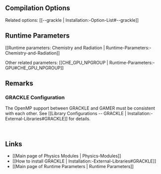 
## Compilation Options

Related options:
[[--grackle | Installation:-Option-List#--grackle]] &nbsp;

## Runtime Parameters
[[Runtime parameters: Chemistry and Radiation | Runtime-Parameters:-Chemistry-and-Radiation]]

Other related parameters:
[[CHE_GPU_NPGROUP | Runtime-Parameters:-GPU#CHE_GPU_NPGROUP]] &nbsp;


## Remarks

### GRACKLE Configuration
The OpenMP support between GRACKLE and GAMER
must be consistent with each other. See
[[Library Configurations -- GRACKLE | Installation:-External-Libraries#GRACKLE]]
for details.


<br>

## Links
* [[Main page of Physics Modules | Physics-Modules]]
* [[How to install GRACKLE | Installation:-External-Libraries#GRACKLE]]
* [[Main page of Runtime Parameters | Runtime Parameters]]
